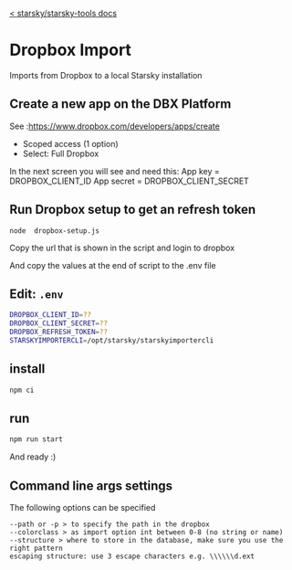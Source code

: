 [< starsky/starsky-tools docs](../readme.md)

# Dropbox Import

Imports from Dropbox to a local Starsky installation

## Create a new app on the DBX Platform

See :https://www.dropbox.com/developers/apps/create

-   Scoped access (1 option)
-   Select: Full Dropbox

In the next screen you will see and need this:
App key = DROPBOX_CLIENT_ID
App secret = DROPBOX_CLIENT_SECRET

## Run Dropbox setup to get an refresh token

```
node  dropbox-setup.js
```

Copy the url that is shown in the script and login to dropbox

And copy the values at the end of script to the .env file

## Edit: `.env`

```sh
DROPBOX_CLIENT_ID=??
DROPBOX_CLIENT_SECRET=??
DROPBOX_REFRESH_TOKEN=??
STARSKYIMPORTERCLI=/opt/starsky/starskyimportercli
```

## install

```sh
npm ci
```

## run

```sh
npm run start
```

And ready :)

## Command line args settings

The following options can be specified

```
--path or -p > to specify the path in the dropbox
--colorclass > as import option int between 0-8 (no string or name)
--structure > where to store in the database, make sure you use the right pattern
escaping structure: use 3 escape characters e.g. \\\\\\d.ext
```
